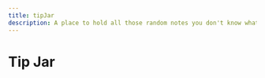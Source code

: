 ```yaml
---
title: tipJar
description: A place to hold all those random notes you don't know what to do with.
---
```


# Tip Jar

